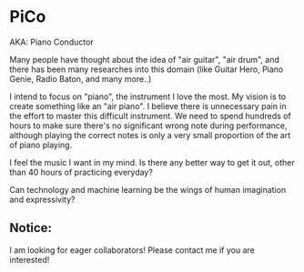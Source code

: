 # PiCo
AKA: Piano Conductor

Many people have thought about the idea of "air guitar", "air drum", and there has been many researches into this domain (like Guitar Hero, Piano Genie, Radio Baton, and many more..)

I intend to focus on "piano", the instrument I love the most. My vision is to create something like an "air piano". I believe there is unnecessary pain in the effort to master this difficult instrument. We need to spend hundreds of hours to make sure there's no significant wrong note during performance, although playing the correct notes is only a very small proportion of the art of piano playing. 

I feel the music I want in my mind. Is there any better way to get it out, other than 40 hours of practicing everyday?

Can technology and machine learning be the wings of human imagination and expressivity?

## Notice:
I am looking for eager collaborators! Please contact me if you are interested!
